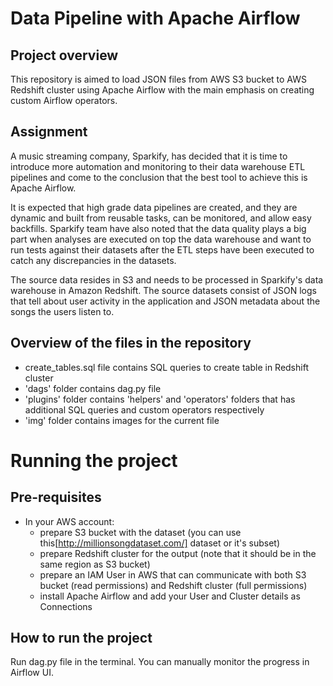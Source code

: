 # Data Pipeline with Apache Airflow

## Project overview
This repository is aimed to load JSON files from AWS S3 bucket to AWS Redshift cluster using Apache Airflow with the main emphasis on creating custom Airflow operators.

## Assignment
A music streaming company, Sparkify, has decided that it is time to introduce more automation and monitoring to their data warehouse ETL pipelines and come to the conclusion that the best tool to achieve this is Apache Airflow.

It is expected that high grade data pipelines are created, and they are dynamic and built from reusable tasks, can be monitored, and allow easy backfills. Sparkify team have also noted that the data quality plays a big part when analyses are executed on top the data warehouse and want to run tests against their datasets after the ETL steps have been executed to catch any discrepancies in the datasets.

The source data resides in S3 and needs to be processed in Sparkify's data warehouse in Amazon Redshift. The source datasets consist of JSON logs that tell about user activity in the application and JSON metadata about the songs the users listen to.


## Overview of the files in the repository
- create_tables.sql file contains SQL queries to create table in Redshift cluster
- 'dags' folder contains dag.py file
- 'plugins' folder contains 'helpers' and 'operators' folders that has additional SQL queries and custom operators respectively
- 'img' folder contains images for the current file

# Running the project

## Pre-requisites
- In your AWS account:
    - prepare S3 bucket with the dataset (you can use this[http://millionsongdataset.com/] dataset or it's subset)
    - prepare Redshift cluster for the output (note that it should be in the same region as S3 bucket)
    - prepare an IAM User in AWS that can communicate with both S3 bucket (read permissions) and Redshift cluster (full permissions)
    - install Apache Airflow and add your User and Cluster details as Connections

## How to run the project
Run dag.py file in the terminal. You can manually monitor the progress in Airflow UI.
